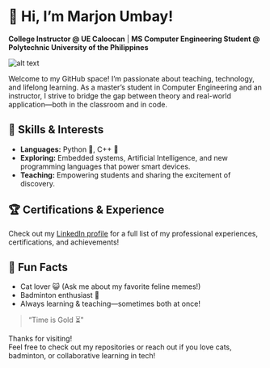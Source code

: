 # 👋 Hi, I’m Marjon Umbay!

**College Instructor @ UE Caloocan** | **MS Computer Engineering Student @ Polytechnic University of the Philippines**

![alt text](https://github.com/nojramu/image/this.jpg)

Welcome to my GitHub space! I’m passionate about teaching, technology, and lifelong learning. As a master’s student in Computer Engineering and an instructor, I strive to bridge the gap between theory and real-world application—both in the classroom and in code.

## 🚀 Skills & Interests

- **Languages:** Python 🐍, C++ 🚀
- **Exploring:** Embedded systems, Artificial Intelligence, and new programming languages that power smart devices.
- **Teaching:** Empowering students and sharing the excitement of discovery.

## 🏆 Certifications & Experience

Check out my [LinkedIn profile](https://www.linkedin.com/in/marjonumbay/) for a full list of my professional experiences, certifications, and achievements!

## 🐾 Fun Facts

- Cat lover 😺 (Ask me about my favorite feline memes!)
- Badminton enthusiast 🏸
- Always learning & teaching—sometimes both at once!

> “Time is Gold ⏳️"

Thanks for visiting!  
Feel free to check out my repositories or reach out if you love cats, badminton, or collaborative learning in tech!
